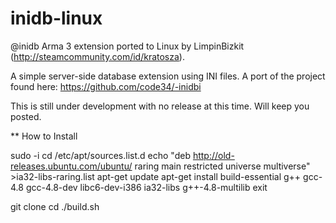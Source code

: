inidb-linux
===========

@inidb Arma 3 extension ported to Linux by LimpinBizkit (http://steamcommunity.com/id/kratosza).

A simple server-side database extension using INI files. A port of the project found here: https://github.com/code34/-inidbi

This is still under development with no release at this time. Will keep you posted.

** How to Install

sudo -i 
cd /etc/apt/sources.list.d
echo "deb http://old-releases.ubuntu.com/ubuntu/ raring main restricted universe multiverse" >ia32-libs-raring.list
apt-get update
apt-get install build-essential g++ gcc-4.8 gcc-4.8-dev libc6-dev-i386 ia32-libs g++-4.8-multilib
exit

git clone <reponame>
cd <reponame>
./build.sh
